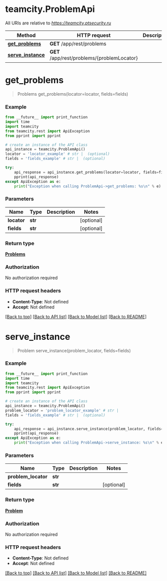 # teamcity.ProblemApi

All URIs are relative to *https://teamcity.ptsecurity.ru*

Method | HTTP request | Description
------------- | ------------- | -------------
[**get_problems**](ProblemApi.md#get_problems) | **GET** /app/rest/problems | 
[**serve_instance**](ProblemApi.md#serve_instance) | **GET** /app/rest/problems/{problemLocator} | 


# **get_problems**
> Problems get_problems(locator=locator, fields=fields)



### Example
```python
from __future__ import print_function
import time
import teamcity
from teamcity.rest import ApiException
from pprint import pprint

# create an instance of the API class
api_instance = teamcity.ProblemApi()
locator = 'locator_example' # str |  (optional)
fields = 'fields_example' # str |  (optional)

try:
    api_response = api_instance.get_problems(locator=locator, fields=fields)
    pprint(api_response)
except ApiException as e:
    print("Exception when calling ProblemApi->get_problems: %s\n" % e)
```

### Parameters

Name | Type | Description  | Notes
------------- | ------------- | ------------- | -------------
 **locator** | **str**|  | [optional] 
 **fields** | **str**|  | [optional] 

### Return type

[**Problems**](Problems.md)

### Authorization

No authorization required

### HTTP request headers

 - **Content-Type**: Not defined
 - **Accept**: Not defined

[[Back to top]](#) [[Back to API list]](../README.md#documentation-for-api-endpoints) [[Back to Model list]](../README.md#documentation-for-models) [[Back to README]](../README.md)

# **serve_instance**
> Problem serve_instance(problem_locator, fields=fields)



### Example
```python
from __future__ import print_function
import time
import teamcity
from teamcity.rest import ApiException
from pprint import pprint

# create an instance of the API class
api_instance = teamcity.ProblemApi()
problem_locator = 'problem_locator_example' # str | 
fields = 'fields_example' # str |  (optional)

try:
    api_response = api_instance.serve_instance(problem_locator, fields=fields)
    pprint(api_response)
except ApiException as e:
    print("Exception when calling ProblemApi->serve_instance: %s\n" % e)
```

### Parameters

Name | Type | Description  | Notes
------------- | ------------- | ------------- | -------------
 **problem_locator** | **str**|  | 
 **fields** | **str**|  | [optional] 

### Return type

[**Problem**](Problem.md)

### Authorization

No authorization required

### HTTP request headers

 - **Content-Type**: Not defined
 - **Accept**: Not defined

[[Back to top]](#) [[Back to API list]](../README.md#documentation-for-api-endpoints) [[Back to Model list]](../README.md#documentation-for-models) [[Back to README]](../README.md)

